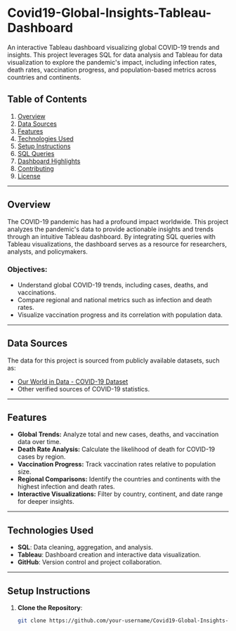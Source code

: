 # Covid19-Global-Insights-Tableau-Dashboard

An interactive Tableau dashboard visualizing global COVID-19 trends and insights. This project leverages SQL for data analysis and Tableau for data visualization to explore the pandemic's impact, including infection rates, death rates, vaccination progress, and population-based metrics across countries and continents.

## Table of Contents

1. [Overview](#overview)
2. [Data Sources](#data-sources)
3. [Features](#features)
4. [Technologies Used](#technologies-used)
5. [Setup Instructions](#setup-instructions)
6. [SQL Queries](#sql-queries)
7. [Dashboard Highlights](#dashboard-highlights)
8. [Contributing](#contributing)
9. [License](#license)

---

## Overview

The COVID-19 pandemic has had a profound impact worldwide. This project analyzes the pandemic's data to provide actionable insights and trends through an intuitive Tableau dashboard. By integrating SQL queries with Tableau visualizations, the dashboard serves as a resource for researchers, analysts, and policymakers.

### Objectives:
- Understand global COVID-19 trends, including cases, deaths, and vaccinations.
- Compare regional and national metrics such as infection and death rates.
- Visualize vaccination progress and its correlation with population data.

---

## Data Sources

The data for this project is sourced from publicly available datasets, such as:
- [Our World in Data - COVID-19 Dataset](https://ourworldindata.org/covid-19-data)
- Other verified sources of COVID-19 statistics.

---

## Features

- **Global Trends:** Analyze total and new cases, deaths, and vaccination data over time.
- **Death Rate Analysis:** Calculate the likelihood of death for COVID-19 cases by region.
- **Vaccination Progress:** Track vaccination rates relative to population size.
- **Regional Comparisons:** Identify the countries and continents with the highest infection and death rates.
- **Interactive Visualizations:** Filter by country, continent, and date range for deeper insights.

---

## Technologies Used

- **SQL**: Data cleaning, aggregation, and analysis.
- **Tableau**: Dashboard creation and interactive data visualization.
- **GitHub**: Version control and project collaboration.

---

## Setup Instructions

1. **Clone the Repository**:
   ```bash
   git clone https://github.com/your-username/Covid19-Global-Insights-Tableau-Dashboard.git

